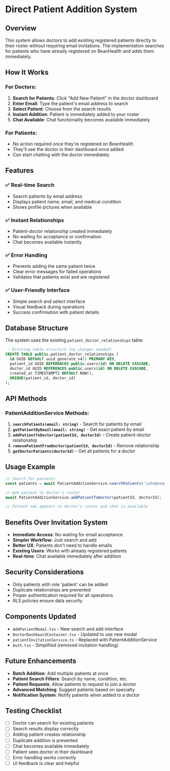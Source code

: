 # Direct Patient Addition System

## Overview
This system allows doctors to add existing registered patients directly to their roster without requiring email invitations. The implementation searches for patients who have already registered on BeanHealth and adds them immediately.

## How It Works

### For Doctors:
1. **Search for Patients**: Click "Add New Patient" in the doctor dashboard
2. **Enter Email**: Type the patient's email address to search
3. **Select Patient**: Choose from the search results 
4. **Instant Addition**: Patient is immediately added to your roster
5. **Chat Available**: Chat functionality becomes available immediately

### For Patients:
- No action required once they're registered on BeanHealth
- They'll see the doctor in their dashboard once added
- Can start chatting with the doctor immediately

## Features

### ✅ **Real-time Search**
- Search patients by email address
- Displays patient name, email, and medical condition
- Shows profile pictures when available

### ✅ **Instant Relationships**
- Patient-doctor relationship created immediately
- No waiting for acceptance or confirmation
- Chat becomes available instantly

### ✅ **Error Handling**
- Prevents adding the same patient twice
- Clear error messages for failed operations
- Validates that patients exist and are registered

### ✅ **User-Friendly Interface**
- Simple search and select interface
- Visual feedback during operations
- Success confirmation with patient details

## Database Structure

The system uses the existing `patient_doctor_relationships` table:
```sql
-- Existing table structure (no changes needed)
CREATE TABLE public.patient_doctor_relationships (
  id UUID DEFAULT uuid_generate_v4() PRIMARY KEY,
  patient_id UUID REFERENCES public.users(id) ON DELETE CASCADE,
  doctor_id UUID REFERENCES public.users(id) ON DELETE CASCADE,
  created_at TIMESTAMPTZ DEFAULT NOW(),
  UNIQUE(patient_id, doctor_id)
);
```

## API Methods

### PatientAdditionService Methods:

1. **`searchPatients(email: string)`** - Search for patients by email
2. **`getPatientByEmail(email: string)`** - Get exact patient by email
3. **`addPatientToDoctor(patientId, doctorId)`** - Create patient-doctor relationship
4. **`removePatientFromDoctor(patientId, doctorId)`** - Remove relationship
5. **`getDoctorPatients(doctorId)`** - Get all patients for a doctor

## Usage Example

```typescript
// Search for patients
const patients = await PatientAdditionService.searchPatients('john@example.com');

// Add patient to doctor's roster
await PatientAdditionService.addPatientToDoctor(patientId, doctorId);

// Patient now appears in doctor's roster and chat is available
```

## Benefits Over Invitation System

- **Immediate Access**: No waiting for email acceptance
- **Simpler Workflow**: Just search and add
- **Better UX**: Patients don't need to handle emails
- **Existing Users**: Works with already registered patients
- **Real-time**: Chat available immediately after addition

## Security Considerations

- Only patients with role 'patient' can be added
- Duplicate relationships are prevented
- Proper authentication required for all operations
- RLS policies ensure data security

## Components Updated

- `AddPatientModal.tsx` - New search and add interface
- `DoctorDashboardContainer.tsx` - Updated to use new modal
- `patientInvitationService.ts` - Replaced with PatientAdditionService
- `Auth.tsx` - Simplified (removed invitation handling)

## Future Enhancements

- **Batch Addition**: Add multiple patients at once
- **Patient Search Filters**: Search by name, condition, etc.
- **Patient Requests**: Allow patients to request to join a doctor
- **Advanced Matching**: Suggest patients based on specialty
- **Notification System**: Notify patients when added to a doctor

## Testing Checklist

- [ ] Doctor can search for existing patients
- [ ] Search results display correctly
- [ ] Adding patient creates relationship
- [ ] Duplicate addition is prevented
- [ ] Chat becomes available immediately
- [ ] Patient sees doctor in their dashboard
- [ ] Error handling works correctly
- [ ] UI feedback is clear and helpful